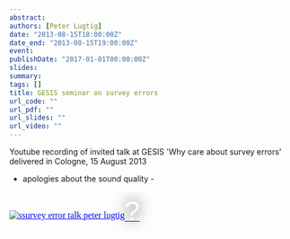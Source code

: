```yaml
---
abstract:
authors: [Peter Lugtig]
date: "2013-08-15T18:00:00Z"
date_end: "2013-08-15T19:00:00Z"
event:
publishDate: "2017-01-01T00:00:00Z"
slides:
summary:
tags: []
title: GESIS seminar on survey errors
url_code: ""
url_pdf: ""
url_slides: ""
url_video: ""
---
```

Youtube recording of invited talk at GESIS 'Why care about survey errors' delivered in Cologne, 15 August 2013

- apologies about the sound quality -



<iframe
  width="560"
  height="315"
  src="https://www.youtube.com/watch?v=oGF0ViFphKQ"
  srcdoc="<style>*{padding:0;margin:0;overflow:hidden}html,body{height:100%: img,span{position:absolute;width:100%;top:0;bottom:0;margin:auto}span{height:1.5em;text-align:center;font:48px/1.5 sans-serif;color:white;text-shadow:0 0 0.5em black}</style><a href=https://www.youtube.com/embed/Y8Wp3dafaMQ?autoplay=1><img src=https://img.youtube.com/vi/Y8Wp3dafaMQ/hqdefault.jpg alt='ssurvey error talk peter lugtig'><span>?</span></a>"
  frameborder="0"
  allow="accelerometer; autoplay; encrypted-media; gyroscope; picture-in-picture"
  allowfullscreen
  title="Why care about survey errors"
></iframe>
